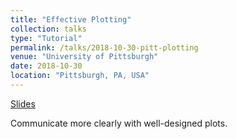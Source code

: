 ```yaml
---
title: "Effective Plotting"
collection: talks
type: "Tutorial"
permalink: /talks/2018-10-30-pitt-plotting
venue: "University of Pittsburgh"
date: 2018-10-30
location: "Pittsburgh, PA, USA"
---
```


[Slides](https://bretthandrews.github.io/files/talks/pitt-plotting/plotting.html)

Communicate more clearly with well-designed plots.
